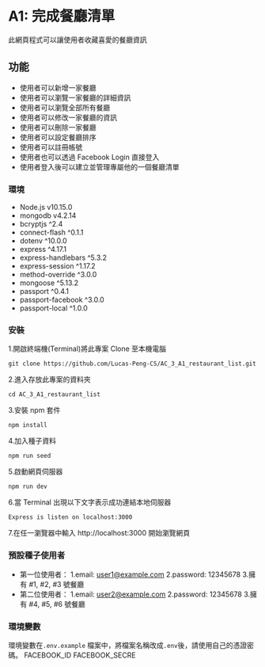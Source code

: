 # A1: 完成餐廳清單

此網頁程式可以讓使用者收藏喜愛的餐廳資訊

## 功能

- 使用者可以新增一家餐廳
- 使用者可以瀏覽一家餐廳的詳細資訊
- 使用者可以瀏覽全部所有餐廳
- 使用者可以修改一家餐廳的資訊
- 使用者可以刪除一家餐廳
- 使用者可以設定餐廳排序
- 使用者可以註冊帳號
- 使用者也可以透過 Facebook Login 直接登入
- 使用者登入後可以建立並管理專屬他的一個餐廳清單

### 環境

- Node.js v10.15.0
- mongodb v4.2.14
- bcryptjs ^2.4
- connect-flash ^0.1.1
- dotenv ^10.0.0
- express ^4.17.1
- express-handlebars ^5.3.2
- express-session ^1.17.2
- method-override ^3.0.0
- mongoose ^5.13.2
- passport ^0.4.1
- passport-facebook ^3.0.0
- passport-local ^1.0.0

### 安裝

1.開啟終端機(Terminal)將此專案 Clone 至本機電腦

`git clone https://github.com/Lucas-Peng-CS/AC_3_A1_restaurant_list.git`

2.進入存放此專案的資料夾

`cd AC_3_A1_restaurant_list`

3.安裝 npm 套件

`npm install`

4.加入種子資料

`npm run seed`

5.啟動網頁伺服器

`npm run dev`

6.當 Terminal 出現以下文字表示成功連結本地伺服器

`Express is listen on localhost:3000`

7.在任一瀏覽器中輸入 http://localhost:3000 開始瀏覽網頁

### 預設種子使用者

- 第一位使用者：
  1.email: user1@example.com
  2.password: 12345678 3.擁有 #1, #2, #3 號餐廳
- 第二位使用者：
  1.email: user2@example.com
  2.password: 12345678 3.擁有 #4, #5, #6 號餐廳

### 環境變數

環境變數在`.env.example` 檔案中，將檔案名稱改成`.env`後，請使用自己的憑證密碼。
FACEBOOK_ID
FACEBOOK_SECRE
